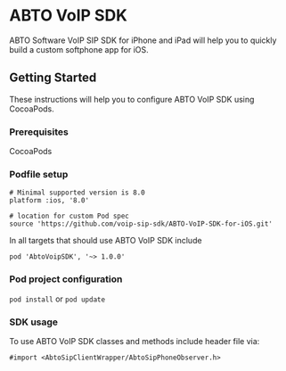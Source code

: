 # ABTO VoIP SDK

ABTO Software VoIP SIP SDK for iPhone and iPad will help you to quickly build a custom softphone app for iOS.

## Getting Started

These instructions will help you to configure ABTO VoIP SDK using CocoaPods.

### Prerequisites

CocoaPods

### Podfile setup

```
# Minimal supported version is 8.0
platform :ios, '8.0'

# location for custom Pod spec
source 'https://github.com/voip-sip-sdk/ABTO-VoIP-SDK-for-iOS.git'
```

In all targets that should use ABTO VoIP SDK include

```
pod 'AbtoVoipSDK', '~> 1.0.0'
```

### Pod project configuration

`pod install`
 or
`pod update`

### SDK usage

To use ABTO VoIP SDK classes and methods include header file via:

```#import <AbtoSipClientWrapper/AbtoSipPhoneObserver.h>```
